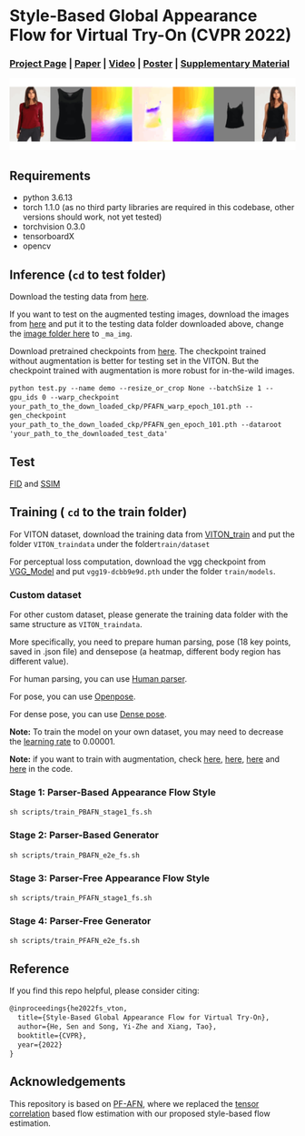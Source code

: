 # Style-Based Global Appearance Flow for Virtual Try-On (CVPR 2022)
### [Project Page](https://github.com/SenHe/Flow-Style-VTON/) | [Paper](https://arxiv.org/pdf/2204.01046.pdf) | [Video](https://www.youtube.com/watch?v=Og7IDzQJwZQ) | [Poster](https://github.com/SenHe/Flow-Style-VTON/blob/main/poster.pdf) | [Supplementary Material](https://github.com/SenHe/Flow-Style-VTON/blob/main/supp.pdf)
<div align="center">
<img src=gif_detail.gif width="900">
</div>

## Requirements

- python 3.6.13
- torch 1.1.0 (as no third party libraries are required in this codebase, other versions should work, not yet tested)
- torchvision 0.3.0
- tensorboardX
- opencv

## Inference (`cd` to test folder)

Download the testing data from [here](https://drive.google.com/file/d/1Y7uV0gomwWyxCvvH8TIbY7D9cTAUy6om/view).

If you want to test on the augmented testing images, download the images from [here](https://drive.google.com/drive/folders/1tUjnPW2_HfC7tpRBYG9xh3f3DfGL2CSk?usp=sharing) and put it to the testing data folder downloaded above, change the [image folder here](https://github.com/SenHe/Flow-Style-VTON/blob/dc3ddc5b16b1905c69acba8dfbe70ec66dcb91ec/test/data/aligned_dataset_test.py#L16) to `_ma_img`.

Download pretrained checkpoints from [here](https://drive.google.com/drive/folders/1hunG-84GOSq-qviJRvkXeSMFgnItOTTU?usp=sharing).
The checkpoint trained without augmentation is better for testing set in the VITON. But the checkpoint trained with augmentation is more robust for in-the-wild images.
```
python test.py --name demo --resize_or_crop None --batchSize 1 --gpu_ids 0 --warp_checkpoint your_path_to_the_down_loaded_ckp/PFAFN_warp_epoch_101.pth --gen_checkpoint your_path_to_the_down_loaded_ckp/PFAFN_gen_epoch_101.pth --dataroot 'your_path_to_the_downloaded_test_data'
```

## Test
[FID](https://github.com/mseitzer/pytorch-fid) and [SSIM](https://github.com/Po-Hsun-Su/pytorch-ssim)

## Training ( `cd` to the train folder)

For VITON dataset, download the training data from [VITON_train](https://drive.google.com/file/d/1Uc0DTTkSfCPXDhd4CMx2TQlzlC6bDolK/view?usp=sharing) and put the folder `VITON_traindata` under the folder`train/dataset` 

For perceptual loss computation, download  the vgg checkpoint from [VGG_Model](https://drive.google.com/file/d/1Mw24L52FfOT9xXm3I1GL8btn7vttsHd9/view?usp=sharing) and put `vgg19-dcbb9e9d.pth` under the folder `train/models`.

### Custom dataset

For other custom dataset, please generate the training data folder with the same structure as `VITON_traindata`.

More specifically, you need to prepare human parsing, pose (18 key points, saved in .json file) and densepose (a heatmap, different body region has different value).

For human parsing, you can use [Human parser](https://github.com/levindabhi/Self-Correction-Human-Parsing-for-ACGPN).

For pose, you can use [Openpose](https://github.com/CMU-Perceptual-Computing-Lab/openpose).

For dense pose, you can use [Dense pose](https://github.com/facebookresearch/DensePose).

__Note:__ To train the model on your own dataset, you may need to decrease the [learning rate](https://github.com/SenHe/Flow-Style-VTON/blob/a6a17405fe4d864ef1dd9d078fd9f2dd23b6ec35/train/options/train_options.py#L25) to 0.00001.


__Note:__ if you want to train with augmentation, check [here](https://github.com/SenHe/Flow-Style-VTON/blob/785a00fa4ce68fa0cee9f8247f1dc2d35e946842/train/train_PBAFN_stage1_fs.py#L21), [here](https://github.com/SenHe/Flow-Style-VTON/blob/785a00fa4ce68fa0cee9f8247f1dc2d35e946842/train/train_PBAFN_e2e_fs.py#L21), [here](https://github.com/SenHe/Flow-Style-VTON/blob/785a00fa4ce68fa0cee9f8247f1dc2d35e946842/train/train_PFAFN_stage1_fs.py#L23) and [here](https://github.com/SenHe/Flow-Style-VTON/blob/785a00fa4ce68fa0cee9f8247f1dc2d35e946842/train/train_PFAFN_e2e_fs.py#L22) in the code.


### Stage 1: Parser-Based Appearance Flow Style
```
sh scripts/train_PBAFN_stage1_fs.sh
```
### Stage 2: Parser-Based Generator
```
sh scripts/train_PBAFN_e2e_fs.sh
```

### Stage 3: Parser-Free Appearance Flow Style
```
sh scripts/train_PFAFN_stage1_fs.sh
```

### Stage 4: Parser-Free Generator
```
sh scripts/train_PFAFN_e2e_fs.sh
```


## Reference

If you find this repo helpful, please consider citing:

```
@inproceedings{he2022fs_vton,
  title={Style-Based Global Appearance Flow for Virtual Try-On},
  author={He, Sen and Song, Yi-Zhe and Xiang, Tao},
  booktitle={CVPR},
  year={2022}
}
```

## Acknowledgements

This repository is based on [PF-AFN](https://github.com/geyuying/PF-AFN), where we replaced the [tensor correlation](https://github.com/lmb-freiburg/flownet2) based flow estimation with our proposed style-based flow estimation.
